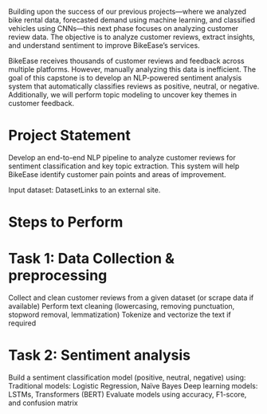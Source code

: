 Building upon the success of our previous projects—where we analyzed bike rental data, forecasted demand using machine learning, and classified vehicles using CNNs—this next phase focuses on analyzing customer review data. The objective is to analyze customer reviews, extract insights, and understand sentiment to improve BikeEase’s services.

BikeEase receives thousands of customer reviews and feedback across multiple platforms. However, manually analyzing this data is inefficient. The goal of this capstone is to develop an NLP-powered sentiment analysis system that automatically classifies reviews as positive, neutral, or negative. Additionally, we will perform topic modeling to uncover key themes in customer feedback.

# Project Statement

Develop an end-to-end NLP pipeline to analyze customer reviews for sentiment classification and key topic extraction. This system will help BikeEase identify customer pain points and areas of improvement.

Input dataset: DatasetLinks to an external site.

# Steps to Perform

# Task 1: Data Collection & preprocessing

Collect and clean customer reviews from a given dataset (or scrape data if available)
Perform text cleaning (lowercasing, removing punctuation, stopword removal, lemmatization)
Tokenize and vectorize the text if required
# Task 2: Sentiment analysis

Build a sentiment classification model (positive, neutral, negative) using:
Traditional models: Logistic Regression, Naïve Bayes
Deep learning models: LSTMs, Transformers (BERT)
Evaluate models using accuracy, F1-score, and confusion matrix
